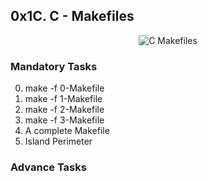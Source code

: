 ## 0x1C. C - Makefiles

<p align="center"><img src="https://opensource.com/sites/default/files/lead-images/osdc_liberate%20docs_1109ay.png" alt="C Makefiles" /></p>

### Mandatory Tasks

0. make -f 0-Makefile
1. make -f 1-Makefile
2. make -f 2-Makefile
3. make -f 3-Makefile
4. A complete Makefile
5. Island Perimeter

### Advance Tasks
